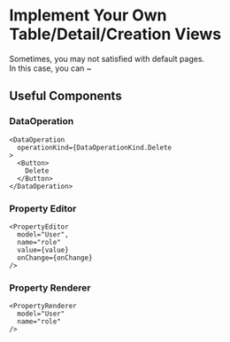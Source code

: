 Implement Your Own Table/Detail/Creation Views
====

Sometimes, you may not satisfied with default pages. <br />
In this case, you can ~

Useful Components
----

### DataOperation
```tsx
<DataOperation
  operationKind={DataOperationKind.Delete
>
  <Button>
    Delete
  </Button>
</DataOperation>
```

### Property Editor

```tsx
<PropertyEditor
  model="User",
  name="role"
  value={value}
  onChange={onChange}
/>
```

### Property Renderer

```tsx
<PropertyRenderer
  model="User"
  name="role"
/>
```
